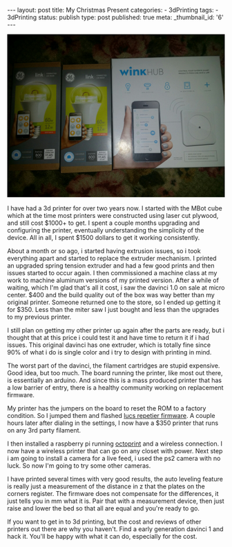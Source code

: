 \--- layout: post title: My Christmas Present categories: \- 3dPrinting tags:
\- 3dPrinting status: publish type: post published: true meta: _thumbnail_id:
'6' \---

![upload.jpeg](/assets/img/upload.jpeg)

I have had a 3d printer for over two years now. I started with the MBot cube
which at the time most printers were constructed using laser cut plywood, and
still cost $1000+ to get. I spent a couple months upgrading and configuring
the printer, eventually understanding the simplicity of the device. All in
all, I spent $1500 dollars to get it working consistently.

About a month or so ago, i started having extrusion issues, so i took
everything apart and started to replace the extruder mechanism. I printed an
upgraded spring tension extruder and had a few good prints and then issues
started to occur again. I then commissioned a machine class at my work to
machine aluminum versions of my printed version. After a while of waiting,
which I'm glad that's all it cost, i saw the davinci 1.0 on sale at micro
center. $400 and the build quality out of the box was way better than my
original printer. Someone returned one to the store, so I ended up getting it
for $350. Less than the miter saw I just bought and less than the upgrades to
my previous printer.

I still plan on getting my other printer up again after the parts are ready,
but i thought that at this price i could test it and have time to return it if
i had issues. This original davinci has one extruder, which is totally fine
since 90% of what i do is single color and i try to design with printing in
mind.

The worst part of the davinci, the filament cartridges are stupid expensive.
Good idea, but too much. The board running the printer, like most out there,
is essentially an arduino. And since this is a mass produced printer that has
a low barrier of entry, there is a healthy community working on replacement
firmware.

My printer has the jumpers on the board to reset the ROM to a factory
condition. So I jumped them and flashed [lucs repetier
firmware](https://github.com/luc-github/Repetier-Firmware-0.92). A couple
hours later after dialing in the settings, I now have a $350 printer that runs
on any 3rd party filament.

I then installed a raspberry pi running [octoprint](http://octoprint.org) and
a wireless connection. I now have a wireless printer that can go on any closet
with power. Next step i am going to install a camera for a live feed, i used
the ps2 camera with no luck. So now I'm going to try some other cameras.

I have printed several times with very good results, the auto leveling feature
is really just a measurement of the distance in z that the plates on the
corners register. The firmware does not compensate for the differences, it
just tells you in mm what it is. Pair that with a measurement device, then
just raise and lower the bed so that all are equal and you're ready to go.

If you want to get in to 3d printing, but the cost and reviews of other
printers out there are why you haven't. Find a early generation davinci 1 and
hack it. You'll be happy with what it can do, especially for the cost.


